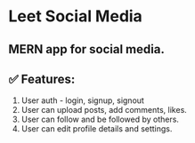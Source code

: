 # Leet Social Media

## MERN app for social media.

## ✅ Features:

1. User auth - login, signup, signout
2. User can upload posts, add comments, likes.
3. User can follow and be followed by others.
4. User can edit profile details and settings.
